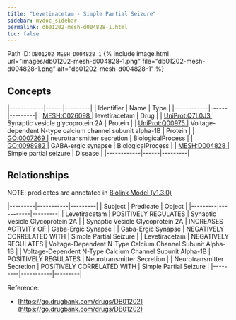 ```yaml
---
title: "Levetiracetam - Simple Partial Seizure"
sidebar: mydoc_sidebar
permalink: db01202-mesh-d004828-1.html
toc: false 
---
```



Path ID: `DB01202_MESH_D004828_1`
{% include image.html url="images/db01202-mesh-d004828-1.png" file="db01202-mesh-d004828-1.png" alt="db01202-mesh-d004828-1" %}

## Concepts

|------------|------|---------|
| Identifier | Name | Type    |
|------------|------|---------|
| <a href="https://identifiers.org/MESH:C026098">MESH:C026098 </a> | levetiracetam | Drug |
| <a href="https://identifiers.org/UniProt:Q7L0J3">UniProt:Q7L0J3 </a> | Synaptic vesicle glycoprotein 2A | Protein |
| <a href="https://identifiers.org/UniProt:Q00975">UniProt:Q00975 </a> | Voltage-dependent N-type calcium channel subunit alpha-1B | Protein |
| <a href="https://identifiers.org/GO:0007269">GO:0007269 </a> | neurotransmitter secretion | BiologicalProcess |
| <a href="https://identifiers.org/GO:0098982">GO:0098982 </a> | GABA-ergic synapse | BiologicalProcess |
| <a href="https://identifiers.org/MESH:D004828">MESH:D004828 </a> | Simple partial seizure | Disease |
|------------|------|---------|

## Relationships


NOTE: predicates are annotated in <a href="https://github.com/biolink/biolink-model/releases/tag/v1.3.0">Biolink Model (v1.3.0)</a>

|---------|-----------|---------|
| Subject | Predicate | Object  |
|---------|-----------|---------|
| Levetiracetam | POSITIVELY REGULATES | Synaptic Vesicle Glycoprotein 2A |
| Synaptic Vesicle Glycoprotein 2A | INCREASES ACTIVITY OF | Gaba-Ergic Synapse |
| Gaba-Ergic Synapse | NEGATIVELY CORRELATED WITH | Simple Partial Seizure |
| Levetiracetam | NEGATIVELY REGULATES | Voltage-Dependent N-Type Calcium Channel Subunit Alpha-1B |
| Voltage-Dependent N-Type Calcium Channel Subunit Alpha-1B | POSITIVELY REGULATES | Neurotransmitter Secretion |
| Neurotransmitter Secretion | POSITIVELY CORRELATED WITH | Simple Partial Seizure |
|---------|-----------|---------|

Reference: 
  - [https://go.drugbank.com/drugs/DB01202](https://go.drugbank.com/drugs/DB01202)
